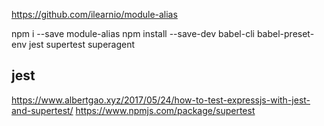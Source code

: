 https://github.com/ilearnio/module-alias

npm i --save module-alias
npm install --save-dev babel-cli babel-preset-env jest supertest superagent

## jest

https://www.albertgao.xyz/2017/05/24/how-to-test-expressjs-with-jest-and-supertest/
https://www.npmjs.com/package/supertest
